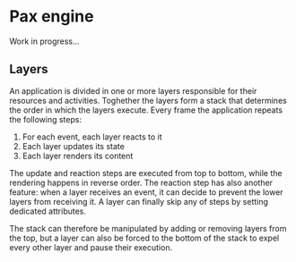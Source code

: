 # Pax engine

Work in progress...

## Layers

An application is divided in one or more layers responsible for their resources and activities. Toghether the layers form a stack that determines the order in which the layers execute. Every frame the application repeats the following steps:

1. For each event, each layer reacts to it
2. Each layer updates its state
3. Each layer renders its content

The update and reaction steps are executed from top to bottom, while the rendering happens in reverse order. The reaction step has also another feature: when a layer receives an event, it can decide to prevent the lower layers from receiving it. A layer can finally skip any of steps by setting dedicated attributes.

The stack can therefore be manipulated by adding or removing layers from the top, but a layer can also be forced to the bottom of the stack to expel every other layer and pause their execution.

